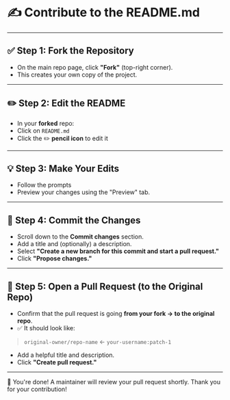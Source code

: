 # ✍️ Contribute to the README.md

---

## ✅ Step 1: Fork the Repository
- On the main repo page, click **"Fork"** (top-right corner).
- This creates your own copy of the project.

---

## ✏️ Step 2: Edit the README
- In your **forked** repo:
- Click on `README.md`
- Click the ✏️ **pencil icon** to edit it

---

## 💡 Step 3: Make Your Edits
- Follow the prompts
- Preview your changes using the "Preview" tab.

---

## 💾 Step 4: Commit the Changes
- Scroll down to the **Commit changes** section.
- Add a title and (optionally) a description.
- Select **"Create a new branch for this commit and start a pull request."**
- Click **"Propose changes."**

---

## 🔁 Step 5: Open a Pull Request (to the Original Repo)
- Confirm that the pull request is going **from your fork → to the original repo**.
- ✅ It should look like:
> `original-owner/repo-name` ← `your-username:patch-1`
- Add a helpful title and description.
- Click **"Create pull request."**

---

🎉 You're done! A maintainer will review your pull request shortly. Thank you for your contribution!
